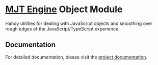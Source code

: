 # [MJT Engine](https://github.com/mjt-engine) Object Module

Handy utilities for dealing with JavaScript objects and smoothing over rough edges of the JavaScript/TypeScript experience.

## Documentation

For detailed documentation, please visit the [project documentation](https://mjt-engine.github.io/object/).